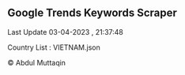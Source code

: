 

## Google Trends Keywords Scraper 
 
Last Update 03-04-2023 , 21:37:48

Country List :
VIETNAM.json



© Abdul Muttaqin 
